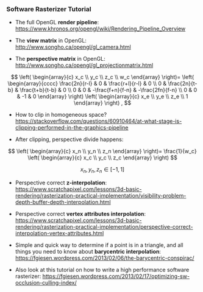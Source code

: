 ### Software Rasterizer Tutorial

* The full OpenGL **render pipeline**:
  https://www.khronos.org/opengl/wiki/Rendering_Pipeline_Overview

* The **view matrix** in OpenGL:
  http://www.songho.ca/opengl/gl_camera.html

* The **perspective matrix** in OpenGL:
  http://www.songho.ca/opengl/gl_projectionmatrix.html

$$
\left(
\begin{array}{c}
  x_c \\ y_c \\ z_c \\ w_c 
\end{array}
\right)=
\left(
\begin{array}{cccc}
  \frac{2n}{r-l} & 0 & \frac{r+l}{r-l} & 0	\\
  0 & \frac{2n}{t-b} & \frac{t+b}{t-b} & 0	\\
  0 & 0 & -\frac{f+n}{f-n} & -\frac{2fn}{f-n}	\\
  0 & 0 & -1 & 0
\end{array}
\right)
\left(
\begin{array}{c}
  x_e \\ y_e \\ z_e \\ 1 
\end{array}
\right) ,
$$

* How to clip in homogeneous space?
  https://stackoverflow.com/questions/60910464/at-what-stage-is-clipping-performed-in-the-graphics-pipeline

* After clipping, perspective divide happens:

$$
\left(
\begin{array}{c}
  x_n \\ y_n \\ z_n 
\end{array}
\right)=
\frac{1}{w_c}
\left(
\begin{array}{c}
  x_c \\ y_c \\ z_c 
\end{array}
\right)
$$

$$
x_n, y_n, z_n \in [-1,1]
$$


* Perspective correct **z-interpolation**:
  https://www.scratchapixel.com/lessons/3d-basic-rendering/rasterization-practical-implementation/visibility-problem-depth-buffer-depth-interpolation.html
* Perspective correct **vertex attributes interpolation**:
  https://www.scratchapixel.com/lessons/3d-basic-rendering/rasterization-practical-implementation/perspective-correct-interpolation-vertex-attributes.html

* Simple and quick way to determine if a point is in a triangle, and all things you need to know about **barycentric interpolation**:
  https://fgiesen.wordpress.com/2013/02/06/the-barycentric-conspirac/
* Also look at this tutorial on how to write a high performance software rasterizer:
  https://fgiesen.wordpress.com/2013/02/17/optimizing-sw-occlusion-culling-index/

